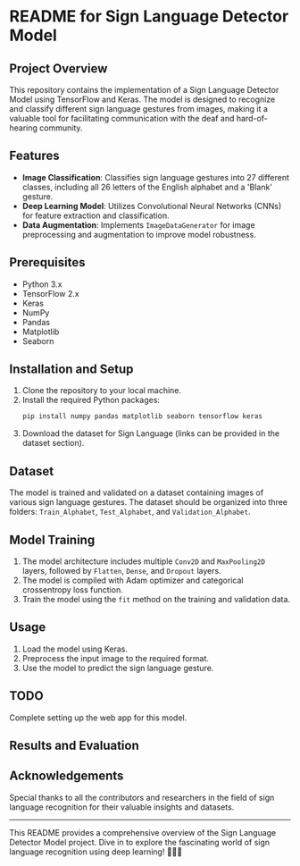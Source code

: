 # README for Sign Language Detector Model

## Project Overview
This repository contains the implementation of a Sign Language Detector Model using TensorFlow and Keras. The model is designed to recognize and classify different sign language gestures from images, making it a valuable tool for facilitating communication with the deaf and hard-of-hearing community.

## Features
- **Image Classification**: Classifies sign language gestures into 27 different classes, including all 26 letters of the English alphabet and a 'Blank' gesture.
- **Deep Learning Model**: Utilizes Convolutional Neural Networks (CNNs) for feature extraction and classification.
- **Data Augmentation**: Implements `ImageDataGenerator` for image preprocessing and augmentation to improve model robustness.

## Prerequisites
- Python 3.x
- TensorFlow 2.x
- Keras
- NumPy
- Pandas
- Matplotlib
- Seaborn

## Installation and Setup
1. Clone the repository to your local machine.
2. Install the required Python packages:
   ```bash
   pip install numpy pandas matplotlib seaborn tensorflow keras
   ```
3. Download the dataset for Sign Language (links can be provided in the dataset section).

## Dataset
The model is trained and validated on a dataset containing images of various sign language gestures. The dataset should be organized into three folders: `Train_Alphabet`, `Test_Alphabet`, and `Validation_Alphabet`.

## Model Training
1. The model architecture includes multiple `Conv2D` and `MaxPooling2D` layers, followed by `Flatten`, `Dense`, and `Dropout` layers.
2. The model is compiled with Adam optimizer and categorical crossentropy loss function.
3. Train the model using the `fit` method on the training and validation data.

## Usage
1. Load the model using Keras.
2. Preprocess the input image to the required format.
3. Use the model to predict the sign language gesture.

## TODO

Complete setting up the web app for this model.

## Results and Evaluation


## Acknowledgements
Special thanks to all the contributors and researchers in the field of sign language recognition for their valuable insights and datasets.

---

This README provides a comprehensive overview of the Sign Language Detector Model project. Dive in to explore the fascinating world of sign language recognition using deep learning! 🤟🚀🤖
